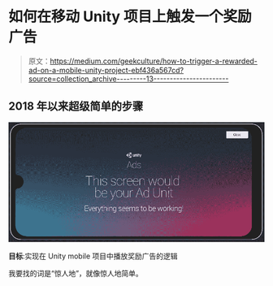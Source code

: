 # 如何在移动 Unity 项目上触发一个奖励广告

> 原文：<https://medium.com/geekculture/how-to-trigger-a-rewarded-ad-on-a-mobile-unity-project-ebf436a567cd?source=collection_archive---------13----------------------->

## 2018 年以来超级简单的步骤

![](img/3c765893b66e244e59adac84e54fa7e0.png)

**目标**:实现在 Unity mobile 项目中播放奖励广告的逻辑

我要找的词是“惊人地”，就像惊人地简单。